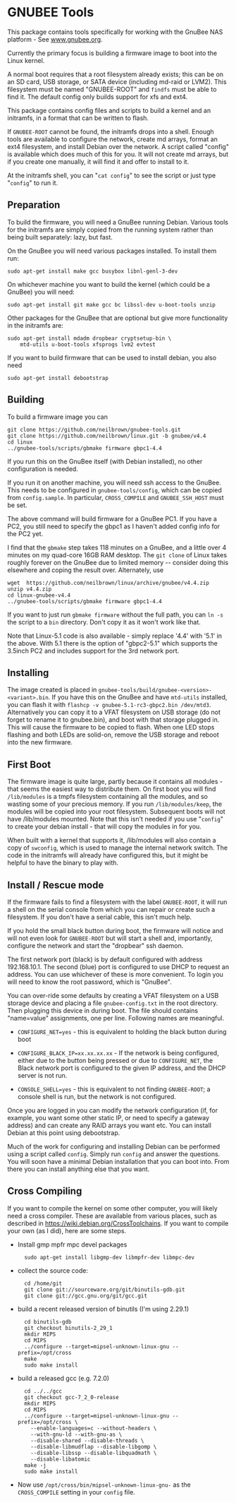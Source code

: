 GNUBEE Tools
============

This package contains tools specifically for working with
the GnuBee NAS platform - See www.gnubee.org.

Currently the primary focus is building a firmware
image to boot into the Linux kernel.

A normal boot requires that a root filesystem already exists;
this can be on an SD card, USB storage, or SATA device (including
md-raid or LVM2).
This filesystem must be named "GNUBEE-ROOT" and `findfs` must be able
to find it.  The default config only builds support for xfs and ext4.

This package contains config files and scripts to build a kernel
and an initramfs, in a format that can be written to flash.

If `GNUBEE-ROOT` cannot be found, the initramfs drops into a shell.
Enough tools are available to configure the network, create md arrays,
format an ext4 filesystem, and install Debian over the network.
A script called "config" is available which does much of this for you.
It will not create md arrays, but if you create one manually, it will
find it and offer to install to it.

At the initramfs shell, you can "`cat config`" to see the script or
just type "`config`" to run it.

Preparation
-----------

To build the firmware, you will need a GnuBee running Debian.
Various tools for the initramfs are simply copied from the running
system rather than being built separately: lazy, but fast.

On the GnuBee you will need various packages installed.  To
install them run:

	sudo apt-get install make gcc busybox libnl-genl-3-dev

On whichever machine you want to build the kernel (which could be a
GnuBee) you will need:

	sudo apt-get install git make gcc bc libssl-dev u-boot-tools unzip

Other packages for the GnuBee that are optional but give more functionality
in the initramfs are:

	sudo apt-get install mdadm dropbear cryptsetup-bin \
		mtd-utils u-boot-tools xfsprogs lvm2 evtest

If you want to build firmware that can be used to install debian, you
also need

	sudo apt-get install debootstrap

Building
--------

To build a firmware image you can

	git clone https://github.com/neilbrown/gnubee-tools.git
	git clone https://github.com/neilbrown/linux.git -b gnubee/v4.4
	cd linux
	../gnubee-tools/scripts/gbmake firmware gbpc1-4.4

If you run this on the GnuBee itself (with Debian installed), no other
configuration is needed.

If you run it on another machine, you will need ssh access to the
GnuBee.  This needs to be configured in `gnubee-tools/config`, which
can be copied from `config.sample`.  In particular, `CROSS_COMPILE`
and `GNUBEE_SSH_HOST` must be set.

The above command will build firmware for a GnuBee PC1.
If you have a PC2, you still need to specify the
gbpc1 as I haven't added config info for the PC2 yet.

I find that the `gbmake` step takes 118 minutes on a GnuBee, and a
little over 4 minutes on my quad-core 16GB RAM desktop.  The `git
clone` of Linux takes roughly forever on the GnuBee due to limited
memory -- consider doing this elsewhere and coping the result over.
Alternately, use

	wget  https://github.com/neilbrown/linux/archive/gnubee/v4.4.zip
	unzip v4.4.zip
	cd linux-gnubee-v4.4
	../gnubee-tools/scripts/gbmake firmware gbpc1-4.4


If you want to just run `gbmake firmware` without the full path, you
can `ln -s` the script to a `bin` directory.  Don't copy it as it
won't work like that.

Note that Linux-5.1 code is also available - simply replace '4.4' with
'5.1' in the above.  With 5.1 there is the option of "gbpc2-5.1" which
supports the 3.5inch PC2 and includes support for the 3rd network port.

Installing
----------

The image created is placed in `gnubee-tools/build/gnubee-<version>-<variant>.bin`.  If
you have this on the GnuBee and have `mtd-utils` installed, you can
flash it with `flashcp -v gnubee-5.1-rc3-gbpc2.bin /dev/mtd3`.  Alternatively you
can copy it to a VFAT filesystem on USB storage (do not forget to rename
it to gnubee.bin), and boot with that storage plugged in.  This will cause the firmware
to be copied to flash.  When one LED stops flashing and both LEDs are solid-on,
remove the USB storage and reboot into the new firmware.

First Boot
----------

The firmware image is quite large, partly because it contains all
modules - that seems the easiest way to distribute them.  On first
boot you will find `/lib/modules` is a tmpfs filesystem containing all
the modules, and so wasting some of your precious memory.  If you run
`/lib/modules/keep`, the modules will be copied into your root
filesystem.  Subsequent boots will not have /lib/modules mounted.
Note that this isn't needed if you use "`config`" to create your
debian install - that will copy the modules in for you.

When built with a kernel that supports it, /lib/modules will also
contain a copy of `swconfig`, which is used to manage the internal
network switch.  The code in the initramfs will already have
configured this, but it might be helpful to have the binary to play
with.

Install / Rescue mode
---------------------

If the firmware fails to find a filesystem with the label `GNUBEE-ROOT`,
it will run a shell on the serial console from which you can repair or
create such a filesystem.  If you don't have a serial cable, this
isn't much help.

If you hold the small black button during boot, the firmware will
notice and will not even look for `GNUBEE-ROOT` but will start a shell
and, importantly, configure the network and start the "dropbear" ssh
daemon.

The first network port (black) is by default configured with address
192.168.10.1.  The second (blue) port is configured to use DHCP to
request an address.  You can use whichever of these is more
convenient.  To login you will need to know the root password, which is
"GnuBee".

You can over-ride some defaults by creating a VFAT filesystem on a USB
storage device and placing a file `gnubee-config.txt` in the root
directory.  Then plugging this device in during boot.  The file should
contains "name=value" assignments, one per line.  Following names are
meaningful.

- `CONFIGURE_NET=yes` - this is equivalent to holding the black button
   during boot

- `CONFIGURE_BLACK_IP=xx.xx.xx.xx` - If the network is being
  configured, either due to the button being pressed or due to
  `CONFIGURE_NET`, the Black network port is configured to the given
  IP address, and the DHCP server is not run.

- `CONSOLE_SHELL=yes` - this is equivalent to not finding `GNUBEE-ROOT`;
   a console shell is run, but the network is not configured.

Once you are logged in you can modify the network configuration (if,
for example, you want some other static IP, or need to specify a
gateway address) and can create any RAID arrays you want etc.
You can install Debian at this point using debootstrap.

Much of the work for configuring and installing Debian can be
performed using a script called `config`.  Simply run `config` and
answer the questions.  You will soon have a minimal Debian
installation that you can boot into.  From there  you can install
anything else that you want.

Cross Compiling
---------------

If you want to compile the kernel on some other computer, you will
likely need a cross compiler.  These are available from various
places, such as described in  https://wiki.debian.org/CrossToolchains.
If you want to compile your own (as I did), here are some steps.

- Install gmp mpfr mpc devel packages

        sudo apt-get install libgmp-dev libmpfr-dev libmpc-dev

- collect the source code:

        cd /home/git
        git clone git://sourceware.org/git/binutils-gdb.git
        git clone git://gcc.gnu.org/git/gcc.git

- build a recent released version of binutils (I'm using 2.29.1)

        cd binutils-gdb
        git checkout binutils-2_29_1
        mkdir MIPS
        cd MIPS
        ../configure --target=mipsel-unknown-linux-gnu --prefix=/opt/cross
        make
        sudo make install

- build a released gcc (e.g. 7.2.0)

        cd ../../gcc
        git checkout gcc-7_2_0-release
        mkdir MIPS
        cd MIPS
        ../configure --target=mipsel-unknown-linux-gnu --prefix=/opt/cross \
          --enable-languages=c --without-headers \
          --with-gnu-ld --with-gnu-as \
          --disable-shared --disable-threads \
          --disable-libmudflap --disable-libgomp \
          --disable-libssp --disable-libquadmath \
          --disable-libatomic
        make -j
        sudo make install

- Now use `/opt/cross/bin/mipsel-unknown-linux-gnu-` as the
  `CROSS_COMPILE` setting in your `config` file.
